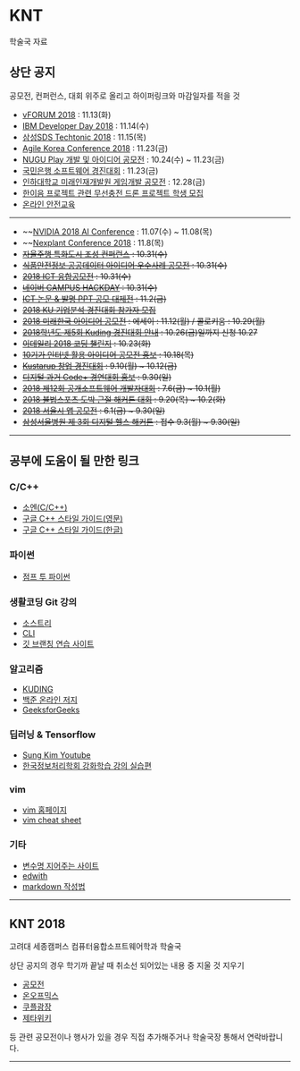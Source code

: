 # KNT
학술국 자료

## 상단 공지
공모전, 컨퍼런스, 대회 위주로 올리고 하이퍼링크와 마감일자를 적을 것

- [vFORUM 2018](http://www.vmwarekorea.co.kr/vFORUM2018/) : 11.13(화)
- [IBM Developer Day 2018](https://developer.ibm.com/kr/devday2018/) : 11.14(수)
- [삼성SDS Techtonic 2018](https://www.samsungsds.com/global/ko/about/event/techtonic2018.html) : 11.15(목)
- [Agile Korea Conference 2018](https://www.facebook.com/events/475462472857275/) : 11.23(금)
- [NUGU Play 개발 및 아이디어 공모전](https://developers.nugu.co.kr/#/) : 10.24(수) ~ 11.23(금)
- [국민은행 소프트웨어 경진대회](http://www.kbsccoding.com/) : 11.23(금)
- [인하대학교 미래인재개발원 게임개발 공모전](https://blog.naver.com/inhahrdgame/221375468205) : 12.28(금)
- [한이음 프로젝트 관련 무선충전 드론 프로젝트 학생 모집](http://sejongjwizard.korea.ac.kr/user/boardList.action?command=view2&boardId=56994&boardSeq=3496592)
- [온라인 안전교육](http://sejongjwizard.korea.ac.kr/user/boardList.action?command=view2&boardId=56994&boardSeq=3496299)
***
- ~~[NVIDIA 2018 AI Conference](https://www.nvidia.com/ko-kr/ai-conference/agenda/) : 11.07(수) ~ 11.08(목)
- ~~[Nexplant Conference 2018](https://www.samsungsds.com/global/ko/about/event/nexplant-conference-2018.html) : 11.8(목)
- ~~[자율주행 특화도시 조성 컨퍼런스](http://sejongjwizard.korea.ac.kr/user/boardList.action?command=view&page=1&boardId=56994&boardSeq=3496973) : 10.31(수)~~
- ~~[식품안전정보 공공데이터 아이디어·우수사례 공모전](https://www.thinkcontest.com/m/Contest/ContestDetail.html?id=8289) : 10.31(수)~~
- ~~[2018 ICT 융합공모전](https://www.thinkcontest.com/m/Contest/ContestDetail.html?id=8203) : 10.31(수)~~
- ~~[네이버 CAMPUS HACKDAY](https://recruit.navercorp.com/naver/job/detail/developer?annoId=20000984&classId=&jobId=&entTypeCd=004&searchTxt=) : 10.31(수)~~
- ~~[ICT 논문 & 발명 PPT 공모 대제전](http://contest.etnews.com/10th/) : 11.2(금)~~
- ~~[2018 KU 기업분석 경진대회 참가자 모집](https://kuple.kr/free/1881180)~~
- ~~[2018 미래한국 아이디어 공모전](http://sejongjwizard.korea.ac.kr/user/boardList.action?command=view&page=1&boardId=56994&boardSeq=3496953) : 에세이 : 11.12(월) / 콜로키움 : 10.29(월)~~
- ~~[2018학년도 제5회 Kuding 경진대회 안내](https://goo.gl/forms/cKs07cHEkipDGlwa2) : 10.26(금)일까지 신청 10.27~~
- ~~[이데일리 2018 코딩 챌린지](https://coding.edaily.co.kr/) : 10.23(화)~~
- ~~[10기가 인터넷 활용 아이디어 공모전 홍보](http://sejongjwizard.korea.ac.kr/user/boardList.action?command=view2&boardId=56994&boardSeq=3496567) : 10.18(목)~~
- ~~[Kustarup 창업 경진대회](startup.korea.ac.kr) : 9.10(월) ~ 10.12(금)~~
- ~~[디지털 과거 Code+ 경연대회 홍보](http://sejongjwizard.korea.ac.kr/user/boardList.action?command=view2&boardId=56994&boardSeq=3496575) : 9.30(일)~~
- ~~[2018 제12회 공개소프트웨어 개발자대회](https://project.oss.kr/index.do) : 7.6(금) ~ 10.1(월)~~
- ~~[2018 불법스포츠 도박 근절 해커톤 대회](http://www.sportshackathon.kr/) : 9.20(목) ~ 10.2(화)~~
- ~~[2018 서울시 앱 공모전](https://mplatform.seoul.go.kr/w/index.do) : 6.1(금) ~ 9.30(일)~~
- ~~[삼성서울병원 제 3회 디지털 헬스 해커톤](https://digitalhealthhack.org/) : 접수 9.3(월) ~ 9.30(일)~~
***

## 공부에 도움이 될 만한 링크
### C/C++
- [소엔(C/C++)](http://soen.kr)
- [구글 C++ 스타일 가이드(영문)](https://google.github.io/styleguide/cppguide.html)
- [구글 C++ 스타일 가이드(한글)](http://jongwook.kim/google-styleguide/trunk/cppguide.xml)

### 파이썬
- [점프 투 파이썬](https://wikidocs.net/book/1)

### 생활코딩 Git 강의
- [소스트리](https://www.youtube.com/playlist?list=PLuHgQVnccGMCejd1l8C8oyZSYQDtkMRAg)
- [CLI](https://www.youtube.com/playlist?list=PLuHgQVnccGMATJK16UJ9Fjay0ozrSZKiI)
- [깃 브랜칭 연습 사이트](https://learngitbranching.js.org/)

### 알고리즘
- [KUDING](https://kuding.korea.ac.kr/)
- [백준 온라인 저지](https://www.acmicpc.net/)
- [GeeksforGeeks](https://www.geeksforgeeks.org/)

### 딥러닝 & Tensorflow
- [Sung Kim Youtube](https://www.youtube.com/playlist?list=PLlMkM4tgfjnLSOjrEJN31gZATbcj_MpUm)
- [한국정보처리학회 강화학습 강의 실습편](https://github.com/wonseokjung/KIPS_Reinforcement)
### vim
- [vim 홈페이지](https://www.vim.org/)
- [vim cheat sheet](https://vim.rtorr.com/lang/ko/)

### 기타
- [변수명 지어주는 사이트](https://www.curioustore.com/#!/)
- [edwith](https://www.edwith.org/)
- [markdown 작성법](https://gist.github.com/ihoneymon/652be052a0727ad59601)
***
## KNT 2018
고려대 세종캠퍼스 컴퓨터융합소프트웨어학과 학술국

상단 공지의 경우 학기까 끝날 때 취소선 되어있는 내용 중 지울 것 지우기

- [공모전](http://www.detizen.com/contest/?Category=19)
- [온오프믹스](https://www.onoffmix.com/)
- [쿠플광장](https://kuple.kr/free)
- [제타위키](https://zetawiki.com/wiki/2018_국내_IT_컨퍼런스_일정)

등 관련 공모전이나 행사가 있을 경우 직접 추가해주거나 학술국장 통해서 연락바랍니다.

***
